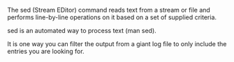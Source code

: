 The sed (Stream EDitor) command reads text from a stream or file and performs line-by-line operations on it based on a set of supplied criteria.

sed is an automated way to process text (man sed).

It is one way you can filter the output from a giant log file to only include the entries you are looking for.
